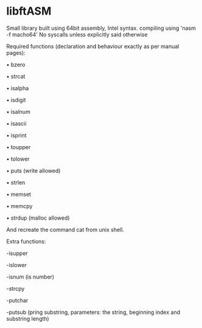 # libftASM
Small library built using 64bit assembly, Intel syntax.
compiling using 'nasm -f macho64'
No syscalls unless explicitly said otherwise

Required functions (declaration and behaviour exactly as per manual pages):

• bzero

• strcat

• isalpha

• isdigit

• isalnum

• isascii

• isprint

• toupper

• tolower

• puts (write allowed)

• strlen

• memset

• memcpy

• strdup (malloc allowed)

And recreate the command cat from unix shell.

Extra functions:

-isupper

-islower

-isnum (is number)

-strcpy

-putchar

-putsub (pring substring, parameters: the string, beginning index and substring length)



